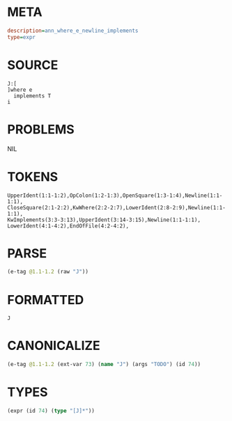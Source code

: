 # META
~~~ini
description=ann_where_e_newline_implements
type=expr
~~~
# SOURCE
~~~roc
J:[
]where e
  implements T
i
~~~
# PROBLEMS
NIL
# TOKENS
~~~zig
UpperIdent(1:1-1:2),OpColon(1:2-1:3),OpenSquare(1:3-1:4),Newline(1:1-1:1),
CloseSquare(2:1-2:2),KwWhere(2:2-2:7),LowerIdent(2:8-2:9),Newline(1:1-1:1),
KwImplements(3:3-3:13),UpperIdent(3:14-3:15),Newline(1:1-1:1),
LowerIdent(4:1-4:2),EndOfFile(4:2-4:2),
~~~
# PARSE
~~~clojure
(e-tag @1.1-1.2 (raw "J"))
~~~
# FORMATTED
~~~roc
J
~~~
# CANONICALIZE
~~~clojure
(e-tag @1.1-1.2 (ext-var 73) (name "J") (args "TODO") (id 74))
~~~
# TYPES
~~~clojure
(expr (id 74) (type "[J]*"))
~~~
